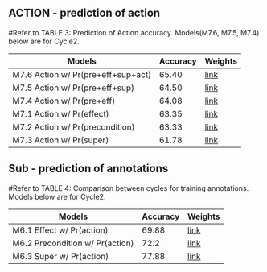 ## ACTION - prediction of action
#Refer to TABLE 3: Prediction of Action accuracy.
Models(M7.6, M7.5, M7.4) below are for Cycle2.

Models | Accuracy | Weights
--- | --- | ---
M7.6 Action w/ Pr(pre+eff+sup+act) | 65.40 | [link](https://drive.google.com/file/d/1jik_Tb-rwHnuLmyEnCjpIfXfGjlawHPR/view?usp=sharing)
M7.5 Action w/ Pr(pre+eff+sup) | 64.50 | [link](https://drive.google.com/file/d/1zkoj6HIkHPg4bFEQH7rN5deUc_U2va5f/view?usp=sharing)
M7.4 Action w/ Pr(pre+eff) | 64.08 | [link](https://drive.google.com/file/d/1O4oXFRz45pXfz8fLZndvwRO4z4jnM4jN/view?usp=sharing)
M7.1 Action w/ Pr(effect) | 63.35 | [link](https://drive.google.com/file/d/1NUrjGYSu9thH9yU7wDDN3ybkPHQMZmOj/view?usp=sharing)
M7.2 Action w/ Pr(precondition) | 63.33 | [link](https://drive.google.com/file/d/1JDzphZP2KcCdJiZseJ3UPd2mFztwfqaI/view?usp=sharing)
M7.3 Action w/ Pr(super) | 61.78 | [link](https://drive.google.com/file/d/1kP8mMIDtcQ8-QJZ0ewx8LEjXJGtTig1w/view?usp=sharing)



## Sub - prediction of annotations
#Refer to TABLE 4: Comparison between cycles for training annotations.
Models below are for Cycle2.

Models | Accuracy | Weights
--- | --- | ---
M6.1 Effect w/ Pr(action) | 69.88 | [link](http://makeuseof.com)
M6.2 Precondition w/ Pr(action) | 72.2 | [link](http://makeuseof.com)
M6.3 Super w/ Pr(action) | 77.88 | [link](http://makeuseof.com)
